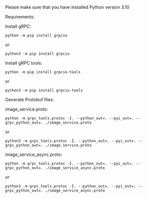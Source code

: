 Please make sure that you have installed Python version 3.10

Requirements:

Install gRPC:

`python -m pip install grpcio`

or

`python3 -m pip install grpcio`


 Install gRPC tools:

 `python -m pip install grpcio-tools`

 or

 `python3 -m pip install grpcio-tools`


Generate Protobuf files:

image_service.proto:

`python -m grpc_tools.protoc -I. --python_out=. --pyi_out=. --grpc_python_out=. ./image_service.proto`

or

`python3 -m grpc_tools.protoc -I. --python_out=. --pyi_out=. --grpc_python_out=. ./image_service.proto`


image_service_async.proto:

`python -m grpc_tools.protoc -I. --python_out=. --pyi_out=. --grpc_python_out=. ./image_service_async.proto`

or

`python3 -m grpc_tools.protoc -I. --python_out=. --pyi_out=. --grpc_python_out=. ./image_service_async.proto`
